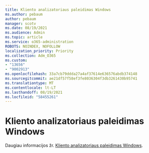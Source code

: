 ```yaml
---
title: Kliento analizatoriaus paleidimas Windows
ms.author: pebaum
author: pebaum
manager: scotv
ms.date: 08/19/2021
ms.audience: Admin
ms.topic: article
ms.service: o365-administration
ROBOTS: NOINDEX, NOFOLLOW
localization_priority: Priority
ms.collection: Adm_O365
ms.custom:
- "13656"
- "9002913"
ms.openlocfilehash: 33a7cb79ddda27a4af37614e636576abdb374148
ms.sourcegitcommit: ae21df57f58ef3fe8036304f3db3261430b95741
ms.translationtype: MT
ms.contentlocale: lt-LT
ms.lasthandoff: 08/19/2021
ms.locfileid: "58455261"
---
```

# <a name="run-the-client-analyzer-on-windows"></a>Kliento analizatoriaus paleidimas Windows

Daugiau informacijos žr. [Kliento analizatoriaus paleidimas Windows](https://docs.microsoft.com/microsoft-365/security/defender-endpoint/run-analyzer-windows).
